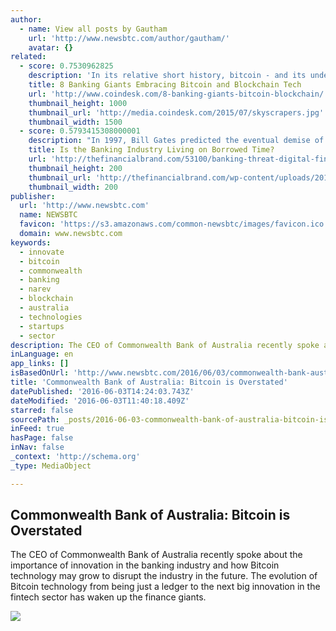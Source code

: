 ```yaml
---
author:
  - name: View all posts by Gautham
    url: 'http://www.newsbtc.com/author/gautham/'
    avatar: {}
related:
  - score: 0.7530962825
    description: 'In its relative short history, bitcoin - and its underlying technology the blockchain - have captivated thinkers around the world, but not everyone was quick to see the potential. Due in part to its initial billing as a threat to the traditional financial ecosystem, these institutions have perhaps understandably responded with sharp critiques and deep skepticism for the technology.'
    title: 8 Banking Giants Embracing Bitcoin and Blockchain Tech
    url: 'http://www.coindesk.com/8-banking-giants-bitcoin-blockchain/'
    thumbnail_height: 1000
    thumbnail_url: 'http://media.coindesk.com/2015/07/skyscrapers.jpg'
    thumbnail_width: 1500
  - score: 0.5793415308000001
    description: "In 1997, Bill Gates predicted the eventual demise of banking when he said, \"We need banking but we don't need banks.\" Are we reaching the point where Gates' vision is realized? Could we see the end of banks as we know them in the next 20 years... or maybe the next five?"
    title: Is the Banking Industry Living on Borrowed Time?
    url: 'http://thefinancialbrand.com/53100/banking-threat-digital-fintech-companies/'
    thumbnail_height: 200
    thumbnail_url: 'http://thefinancialbrand.com/wp-content/uploads/2015/07/sand_hourglass_200.jpg'
    thumbnail_width: 200
publisher:
  url: 'http://www.newsbtc.com'
  name: NEWSBTC
  favicon: 'https://s3.amazonaws.com/common-newsbtc/images/favicon.ico'
  domain: www.newsbtc.com
keywords:
  - innovate
  - bitcoin
  - commonwealth
  - banking
  - narev
  - blockchain
  - australia
  - technologies
  - startups
  - sector
description: The CEO of Commonwealth Bank of Australia recently spoke about the importance of innovation in the banking industry and how Bitcoin technology may grow to disrupt the industry in the future. The evolution of Bitcoin technology from being just a ledger to the next big innovation in the fintech sector has waken up the finance giants.
inLanguage: en
app_links: []
isBasedOnUrl: 'http://www.newsbtc.com/2016/06/03/commonwealth-bank-australia-bitcon-overstated-now/'
title: 'Commonwealth Bank of Australia: Bitcoin is Overstated'
datePublished: '2016-06-03T14:24:03.743Z'
dateModified: '2016-06-03T11:40:18.409Z'
starred: false
sourcePath: _posts/2016-06-03-commonwealth-bank-of-australia-bitcoin-is-overstated.md
inFeed: true
hasPage: false
inNav: false
_context: 'http://schema.org'
_type: MediaObject

---
```

<article style=""><h1>Commonwealth Bank of Australia: Bitcoin is Overstated</h1><p>The CEO of Commonwealth Bank of Australia recently spoke about the importance of innovation in the banking industry and how Bitcoin technology may grow to disrupt the industry in the future. The evolution of Bitcoin technology from being just a ledger to the next big innovation in the fintech sector has waken up the finance giants.</p><img src="http://s3.amazonaws.com/main-newsbtc-images/2016/06/03120355/Commonwealth_Bank_of_Australia_6604908817.jpg" /></article>